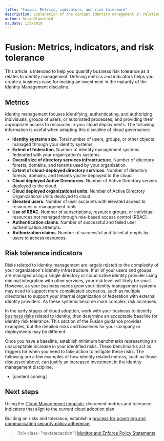 ```yaml
---
title: "Fusion: Metrics, indicators, and risk tolerance"
description: Explanation of the concept identity management in relation to cloud governance
author: BrianBlanchard
ms.date: 1/3/2019
---
```


# Fusion: Metrics, indicators, and risk tolerance 

This article is intended to help you quantify business risk tolerance as it relates to identity management. Defining metrics and indicators helps you create a business case for making an investment in the maturity of the Identity Management discipline.

## Metrics

Identity management focuses identifying, authenticating, and authorizing individuals, groups of users, or automated processes, and providing them appropriate access to resources in your cloud deployments. The following information is useful when adopting this discipline of cloud governance:

- **Identity systems size**. Total number of users, groups, or other objects managed through your identity systems.
- **Extent of federation**. Number of identity management systems federated with your organization's systems.  
- **Overall size of directory services infrastructure**. Number of directory forests, domains, and tenants used by your organization.
- **Extent of cloud-deployed directory services**. Number of directory forests, domains, and tenants you've deployed to the cloud.
- **Cloud deployed Active Directories**. Number of Active Directory servers deployed to the cloud.
- **Cloud deployed organizational units**. Number of Active Directory Organizational Units deployed to cloud.
- **Elevated users**. Number of user accounts with elevated access to resources or management tools.
- **Use of RBAC**. Number of subscriptions, resource groups, or individual resources not managed through role-based access control (RBAC).
- **Authentication claims**. Number of successful and failed user authentication attempts.
- **Authorization claims**. Number of successful and failed attempts by users to access resources.


## Risk tolerance indicators

Risks related to identity management are largely related to the complexity of your organization's identity infrastructure. If all of your users and groups are managed using a single directory or cloud native identity provider using minimal integration with other services, your risk level will likely be small. However, as your business needs grow your identity management systems may need to support more complicated scenarios, such as multiple directories to support your internal organization or federation with external identity providers. As these systems become more complex, risk increases.

In the early stages of cloud adoption, work with your business to identify [business risks](business-risks.md) related to identity, then determine an acceptable baseline for identity risk tolerance. This section of the Fusion guidance provides examples, but the detailed risks and baselines for your company or deployments may be different.

Once you have a baseline, establish minimum benchmarks representing an unacceptable increase in your identified risks. These benchmarks act as triggers for when you need to take action to mitigate these risks. The following are a few examples of how identity related metrics, such as those discussed above, can justify an increased investment in the identity management discipline.

- [content coming]

## Next steps

Using the [Cloud Management template](./template.md), document metrics and tolerance indicators that align to the current cloud adoption plan.

Building on risks and tolerance, establish a [process for governing and communicating security policy adherence](processes.md).

> [!div class="nextstepaction"]
> [Monitor and Enforce Policy Statements](./processes.md)
